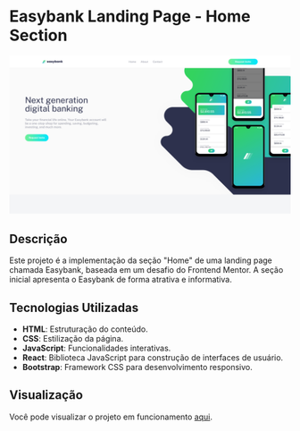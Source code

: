 # Easybank Landing Page - Home Section

![Screenshot do Projeto](./public/images/screenshot.png)

## Descrição

Este projeto é a implementação da seção "Home" de uma landing page chamada Easybank, baseada em um desafio do Frontend Mentor. A seção inicial apresenta o Easybank de forma atrativa e informativa.

## Tecnologias Utilizadas

- **HTML**: Estruturação do conteúdo.
- **CSS**: Estilização da página.
- **JavaScript**: Funcionalidades interativas.
- **React**: Biblioteca JavaScript para construção de interfaces de usuário.
- **Bootstrap**: Framework CSS para desenvolvimento responsivo.

## Visualização

Você pode visualizar o projeto em funcionamento [aqui](https://easybank-landing-page-topaz-nu.vercel.app/).
